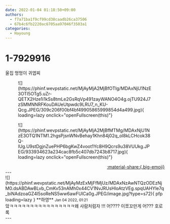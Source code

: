 ```yaml
---
date: 2022-01-04 01:18:50+09:00
authors:
  - f7a71ba1f9cf99cd38caadb26ca37506
  - 67b4c6fb2220ac6705aa97046f3503a1
categories:
  - Hayoung
---
```


# 1-7929916

<div class="post-container" markdown="1">
<div class="content-container md-sidebar__scrollwrap" markdown="1">

울집 멍멍이 귀엽찌
<figure markdown="1">
![](https://phinf.wevpstatic.net/MjAyMjA2MjBfOTIg/MDAxNjU1NzE3OTI5OTg5.uZr-QETX2Hze1i1kSs8tmLe2GsRqVp491zayWANO4O4g.ojTU924J7zSMMNNRFKouDAUeUtpwdc9LRU7_n_KU-Qcg.JPEG/309c206f00bf4bf49905865999854d4a499.jpg){ loading=lazy onclick="openFullscreen(this)"}
</figure>

<figure markdown="1">
![](https://phinf.wevpstatic.net/MjAyMjA2MjBfMTMg/MDAxNjU1NzE3OTQ1NTM1.2hgsPjsnWNvBehay1Khn84j02q_ol8kLCHcok38Q-lUg.U9stDgjnZuePHP6bgKwZ4voot1Yc8H9Qcrs9u38VUUkg.JPEG/933934623a234cac8fb5c407db7243b8717.jpg){ loading=lazy onclick="openFullscreen(this)"}
</figure>


</div>
</div>

<div style="text-align: right;" markdown="1">
<a href="https://weverse.io/fromis9/fanpost/1-7929916" style="text-align: right;">:material-share:{.big-emoji}</a>
</div>
---

<div class="comments-container md-sidebar__scrollwrap" markdown="1">
<div class="comment" markdown="1">
<div class='id-container' markdown="1">
![](https://phinf.wevpstatic.net/MjAyMzExMjFfMjUz/MDAxNzAwNTQzODEzNjM0.dsABDAwBLvb_CmKv53nAMh0x44CV1NvJRUsHloAtzVEg.spqUAHYle7q_biNAdzoaGZ4l5soReNS5ww6awFUlCa0g.JPEG/image.jpg?type=s72){ pfp loading=lazy }
**<span class="artist">하영</span>** <small>Jan 04 2022, 01:21</small><br>
</div>
<div class='comment-body' markdown="1">
앜ㅋㅋㅋㅋㅋㅋㅋㅋㅋㅋㅋㅋㅋㅋㅋㅋ왜 사람처럼자 !!! 어???? 이쪼꼬만게 어??? 호로록
</div>
</div>
</div>
---
